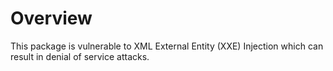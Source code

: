 # Overview

This package is vulnerable to XML External Entity (XXE) Injection which can result in denial of service attacks.
